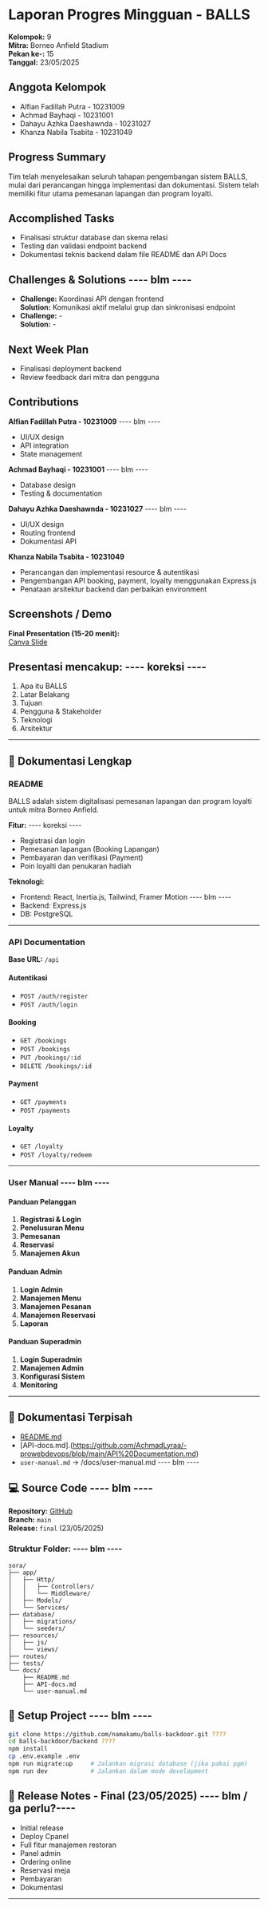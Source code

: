 
# Laporan Progres Mingguan - BALLS

**Kelompok:** 9  
**Mitra:** Borneo Anfield Stadium  
**Pekan ke-:** 15  
**Tanggal:** 23/05/2025  

## Anggota Kelompok
- Alfian Fadillah Putra - 10231009
- Achmad Bayhaqi - 10231001
- Dahayu Azhka Daeshawnda - 10231027
- Khanza Nabila Tsabita - 10231049 

## Progress Summary
Tim telah menyelesaikan seluruh tahapan pengembangan sistem BALLS, mulai dari perancangan hingga implementasi dan dokumentasi. Sistem telah memiliki fitur utama pemesanan lapangan dan program loyalti.

## Accomplished Tasks
- Finalisasi struktur database dan skema relasi
- Testing dan validasi endpoint backend
- Dokumentasi teknis backend dalam file README dan API Docs

## Challenges & Solutions  ---- blm ----
- **Challenge:** Koordinasi API dengan frontend  
  **Solution:** Komunikasi aktif melalui grup dan sinkronisasi endpoint  
- **Challenge:** -  
  **Solution:** -

## Next Week Plan
- Finalisasi deployment backend  
- Review feedback dari mitra dan pengguna 

## Contributions
**Alfian Fadillah Putra - 10231009**  ---- blm ----
- UI/UX design  
- API integration  
- State management  

**Achmad Bayhaqi - 10231001**  ---- blm ----
- Database design  
- Testing & documentation  

**Dahayu Azhka Daeshawnda - 10231027**  ---- blm ----
- UI/UX design  
- Routing frontend  
- Dokumentasi API  

**Khanza Nabila Tsabita - 10231049**  
- Perancangan dan implementasi resource & autentikasi  
- Pengembangan API booking, payment, loyalty menggunakan Express.js
- Penataan arsitektur backend dan perbaikan environment  

## Screenshots / Demo
**Final Presentation (15-20 menit):**  
[Canva Slide](https://www.canva.com/design/DAGoOYs6rhg/hXqhStgiK8P-s5zOrSco_Q/edit?utm_content=DAGoOYs6rhg&utm_campaign=designshare&utm_medium=link2&utm_source=sharebutton)

## Presentasi mencakup: ---- koreksi ----
1. Apa itu BALLS  
2. Latar Belakang  
3. Tujuan  
4. Pengguna & Stakeholder  
5. Teknologi  
6. Arsitektur  

---

## 📄 Dokumentasi Lengkap

### README
BALLS adalah sistem digitalisasi pemesanan lapangan dan program loyalti untuk mitra Borneo Anfield.

**Fitur:** ---- koreksi ----
- Registrasi dan login  
- Pemesanan lapangan (Booking Lapangan)  
- Pembayaran dan verifikasi (Payment)  
- Poin loyalti dan penukaran hadiah  

**Teknologi:**
- Frontend: React, Inertia.js, Tailwind, Framer Motion  ---- blm ----
- Backend: Express.js  
- DB: PostgreSQL  

---

### API Documentation

**Base URL:** `/api`

#### Autentikasi
- `POST /auth/register` 
- `POST /auth/login`

#### Booking
- `GET /bookings`  
- `POST /bookings`  
- `PUT /bookings/:id`  
- `DELETE /bookings/:id`

#### Payment
- `GET /payments`  
- `POST /payments`  

#### Loyalty
- `GET /loyalty`  
- `POST /loyalty/redeem`  


---

### User Manual ---- blm ----

#### Panduan Pelanggan
1. **Registrasi & Login**  
2. **Penelusuran Menu**  
3. **Pemesanan**  
4. **Reservasi**  
5. **Manajemen Akun**

#### Panduan Admin
1. **Login Admin**  
2. **Manajemen Menu**  
3. **Manajemen Pesanan**  
4. **Manajemen Reservasi**  
5. **Laporan**

#### Panduan Superadmin
1. **Login Superadmin**  
2. **Manajemen Admin**  
3. **Konfigurasi Sistem**  
4. **Monitoring**

---

## 📁 Dokumentasi Terpisah
- [README.md](https://github.com/wounderfvl/ballsproweb-report/blob/b947a13cf6259de7c05b781019a63d09646e3f42/README.md)
- [API-docs.md].(https://github.com/AchmadLyraa/-prowebdevops/blob/main/API%20Documentation.md)
- `user-manual.md` → /docs/user-manual.md    ---- blm ----

## 💻 Source Code  ---- blm ----
**Repository:** [GitHub](https://github.com/brosora6/sora.git)  
**Branch:** `main`  
**Release:** `final` (23/05/2025)

### Struktur Folder:  ---- blm ----
```
sora/
├── app/
│   ├── Http/
│   │   ├── Controllers/
│   │   └── Middleware/
│   ├── Models/
│   └── Services/
├── database/
│   ├── migrations/
│   └── seeders/
├── resources/
│   ├── js/
│   └── views/
├── routes/
├── tests/
└── docs/
    ├── README.md
    ├── API-docs.md
    └── user-manual.md
```

## 🚀 Setup Project  ---- blm ----
```bash
git clone https://github.com/namakamu/balls-backdoor.git ????
cd balls-backdoor/backend ????
npm install
cp .env.example .env
npm run migrate:up     # Jalankan migrasi database (jika pakai pgm)
npm run dev            # Jalankan dalam mode development

```

## 📝 Release Notes - Final (23/05/2025)  ---- blm / ga perlu?----
- Initial release  
- Deploy Cpanel  
- Full fitur manajemen restoran  
- Panel admin  
- Ordering online  
- Reservasi meja  
- Pembayaran  
- Dokumentasi  

---
